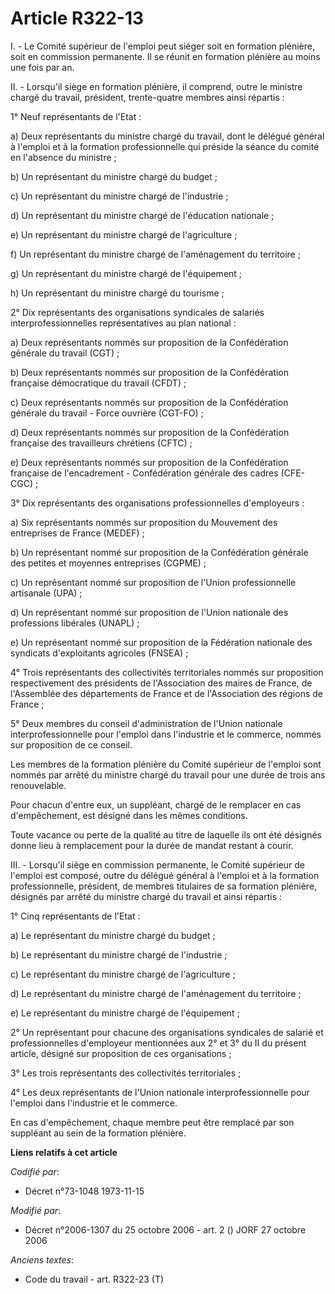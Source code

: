 # Article R322-13

I. - Le Comité supérieur de l'emploi peut siéger soit en formation plénière, soit en commission permanente. Il se réunit en
formation plénière au moins une fois par an.

II. - Lorsqu'il siège en formation plénière, il comprend, outre le ministre chargé du travail, président, trente-quatre
membres ainsi répartis :

1° Neuf représentants de l'Etat :

a) Deux représentants du ministre chargé du travail, dont le délégué général à l'emploi et à la formation professionnelle qui
préside la séance du comité en l'absence du ministre ;

b) Un représentant du ministre chargé du budget ;

c) Un représentant du ministre chargé de l'industrie ;

d) Un représentant du ministre chargé de l'éducation nationale ;

e) Un représentant du ministre chargé de l'agriculture ;

f) Un représentant du ministre chargé de l'aménagement du territoire ;

g) Un représentant du ministre chargé de l'équipement ;

h) Un représentant du ministre chargé du tourisme ;

2° Dix représentants des organisations syndicales de salariés interprofessionnelles représentatives au plan national :

a) Deux représentants nommés sur proposition de la Confédération générale du travail (CGT) ;

b) Deux représentants nommés sur proposition de la Confédération française démocratique du travail (CFDT) ;

c) Deux représentants nommés sur proposition de la Confédération générale du travail - Force ouvrière (CGT-FO) ;

d) Deux représentants nommés sur proposition de la Confédération française des travailleurs chrétiens (CFTC) ;

e) Deux représentants nommés sur proposition de la Confédération française de l'encadrement - Confédération générale des
cadres (CFE-CGC) ;

3° Dix représentants des organisations professionnelles d'employeurs :

a) Six représentants nommés sur proposition du Mouvement des entreprises de France (MEDEF) ;

b) Un représentant nommé sur proposition de la Confédération générale des petites et moyennes entreprises (CGPME) ;

c) Un représentant nommé sur proposition de l'Union professionnelle artisanale (UPA) ;

d) Un représentant nommé sur proposition de l'Union nationale des professions libérales (UNAPL) ;

e) Un représentant nommé sur proposition de la Fédération nationale des syndicats d'exploitants agricoles (FNSEA) ;

4° Trois représentants des collectivités territoriales nommés sur proposition respectivement des présidents de l'Association
des maires de France, de l'Assemblée des départements de France et de l'Association des régions de France ;

5° Deux membres du conseil d'administration de l'Union nationale interprofessionnelle pour l'emploi dans l'industrie et le
commerce, nommés sur proposition de ce conseil.

Les membres de la formation plénière du Comité supérieur de l'emploi sont nommés par arrêté du ministre chargé du travail
pour une durée de trois ans renouvelable.

Pour chacun d'entre eux, un suppléant, chargé de le remplacer en cas d'empêchement, est désigné dans les mêmes conditions.

Toute vacance ou perte de la qualité au titre de laquelle ils ont été désignés donne lieu à remplacement pour la durée de
mandat restant à courir.

III. - Lorsqu'il siège en commission permanente, le Comité supérieur de l'emploi est composé, outre du délégué général à
l'emploi et à la formation professionnelle, président, de membres titulaires de sa formation plénière, désignés par arrêté du
ministre chargé du travail et ainsi répartis :

1° Cinq représentants de l'Etat :

a) Le représentant du ministre chargé du budget ;

b) Le représentant du ministre chargé de l'industrie ;

c) Le représentant du ministre chargé de l'agriculture ;

d) Le représentant du ministre chargé de l'aménagement du territoire ;

e) Le représentant du ministre chargé de l'équipement ;

2° Un représentant pour chacune des organisations syndicales de salarié et professionnelles d'employeur mentionnées aux 2° et
3° du II du présent article, désigné sur proposition de ces organisations ;

3° Les trois représentants des collectivités territoriales ;

4° Les deux représentants de l'Union nationale interprofessionnelle pour l'emploi dans l'industrie et le commerce.

En cas d'empêchement, chaque membre peut être remplacé par son suppléant au sein de la formation plénière.

**Liens relatifs à cet article**

_Codifié par_:

  - Décret n°73-1048 1973-11-15

_Modifié par_:

  - Décret n°2006-1307 du 25 octobre 2006 - art. 2 () JORF 27 octobre 2006

_Anciens textes_:

  - Code du travail - art. R322-23 (T)
